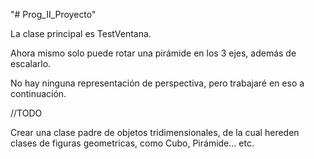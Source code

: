 "# Prog_II_Proyecto"

La clase principal es TestVentana.

Ahora mismo solo puede rotar una pirámide en los 3 ejes, además de escalarlo.

No hay ninguna representación de perspectiva, pero trabajaré en eso a continuación.

//TODO

Crear una clase padre de objetos tridimensionales, de la cual hereden clases de figuras geometricas, como Cubo, Pirámide... etc.